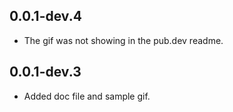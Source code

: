 ## 0.0.1-dev.4

* The gif was not showing in the pub.dev readme.

## 0.0.1-dev.3

* Added doc file and sample gif.

